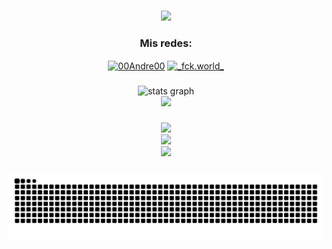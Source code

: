 ###
<div align="center">
    <img  height="150" src="https://media.giphy.com/media/1dJWnCZBCE7gcFwLvk/giphy.gif"  />
</div>

<h3 align="center">Mis redes:</h3>
<p align="center">
<a href="https://linkedin.com/in/00Andre00" target="blank"><img align="center" src="https://raw.githubusercontent.com/rahuldkjain/github-profile-readme-generator/master/src/images/icons/Social/linked-in-alt.svg" alt="00Andre00" height="30" width="40" /></a>
<a href="https://instagram.com/_fck.world_" target="blank"><img align="center" src="https://raw.githubusercontent.com/rahuldkjain/github-profile-readme-generator/master/src/images/icons/Social/instagram.svg" alt="_fck.world_" height="30" width="40" /></a>
</p>

###

<div align="center">
  <img src="https://github-readme-stats.vercel.app/api?username=00Andre00&hide_title=false&hide_rank=false&show_icons=true&include_all_commits=true&count_private=true&disable_animations=false&theme=dracula&locale=en&hide_border=false" height="150" alt="stats graph"  />
</div>
<div align="center">
  <img src="https://github-readme-stats.vercel.app/api/top-langs?username=00Andre00&locale=en&hide_title=false&layout=compact&card_width=320&langs_count=5&theme=dracula"  />
</div>

###

<div align="center">
  <img src="https://skillicons.dev/icons?i=html,css,tailwind,bootstrap,nodejs,androidstudio,kotlin,java,vue" /><br>
  <img src="https://skillicons.dev/icons?i=blender,unity,firebase,figma,typescript,git,vscode,github" /><br>
  <img src="https://skillicons.dev/icons?i=laravel,mysql,django,mongodb,vite,sqlite" />
</div>



###

<div align="center">
  <img alt="snake eating my contributions" src="https://raw.githubusercontent.com/00Andre00/00Andre00/output/snake.svg" />
</div>

###
